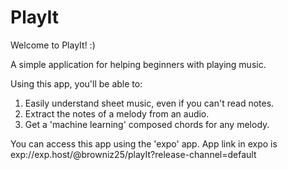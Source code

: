 # PlayIt

Welcome to PlayIt! :)

A simple application for helping beginners with playing music.

Using this app, you'll be able to:
1) Easily understand sheet music, even if you can't read notes.
2) Extract the notes of a melody from an audio. 
3) Get a 'machine learning' composed chords for any melody.

You can access this app using the 'expo' app. App link in expo is exp://exp.host/@browniz25/playIt?release-channel=default